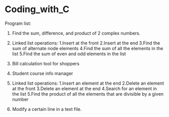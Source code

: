 # Coding_with_C
Program list:

1) Find the sum, difference, and product of 2 complex numbers.

2) Linked list operations:
  1.Insert at the front 
  2.Insert at the end 
  3.Find the sum of alternate node elements 
  4.Find the sum of all the elements in the list 
  5.Find the sum of even and odd elements in the list

3) Bill calculation tool for shoppers

4) Student course info manager

5) Linked list operations:
   1.Insert an element at the end
   2.Delete an element at the front
   3.Delete an element at the end
   4.Search for an element in the list
   5.Find the product of all the elements that are divisible by a given number

6) Modify a certain line in a text file.
